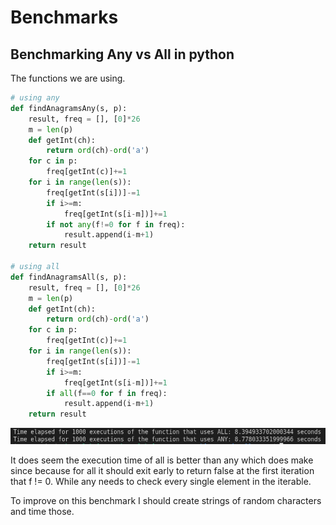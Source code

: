 # Benchmarks

## Benchmarking Any vs All in python

The functions we are using. 

```py
# using any
def findAnagramsAny(s, p):
    result, freq = [], [0]*26
    m = len(p)
    def getInt(ch):
        return ord(ch)-ord('a')
    for c in p:
        freq[getInt(c)]+=1
    for i in range(len(s)):
        freq[getInt(s[i])]-=1
        if i>=m:
            freq[getInt(s[i-m])]+=1
        if not any(f!=0 for f in freq):
            result.append(i-m+1)
    return result

# using all
def findAnagramsAll(s, p):
    result, freq = [], [0]*26
    m = len(p)
    def getInt(ch):
        return ord(ch)-ord('a')
    for c in p:
        freq[getInt(c)]+=1
    for i in range(len(s)):
        freq[getInt(s[i])]-=1
        if i>=m:
            freq[getInt(s[i-m])]+=1
        if all(f==0 for f in freq):
            result.append(i-m+1)
    return result
```

![results](images/all_any_test_1.png)

It does seem the execution time of all is better than any which does make since because for all
it should exit early to return false at the first iteration that f != 0.  While any needs to check every single
element in the iterable. 

To improve on this benchmark I should create strings of random characters and time those.

